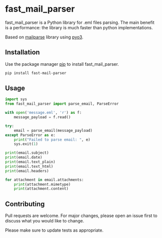 # fast_mail_parser

fast_mail_parser is a Python library for .eml files parsing.
The main benefit is a performance: the library is much faster than python implementations.

Based on [mailparse](https://github.com/staktrace/mailparse) library using [pyo3](https://github.com/PyO3/pyo3).

## Installation

Use the package manager [pip](https://pypi.org/project/fast_mail_parser/) to install fast_mail_parser.

```bash
pip install fast-mail-parser
```

## Usage

```python
import sys
from fast_mail_parser import parse_email, ParseError

with open('message.eml', 'r') as f:
    message_payload = f.read()

try:
    email = parse_email(message_payload)
except ParseError as e:
    print("Failed to parse email: ", e)
    sys.exit(1)

print(email.subject)
print(email.date)
print(email.text_plain)
print(email.text_html)
print(email.headers)

for attachment in email.attachments:
    print(attachment.mimetype)
    print(attachment.content)

```

## Contributing
Pull requests are welcome. For major changes, please open an issue first to discuss what you would like to change.

Please make sure to update tests as appropriate.
